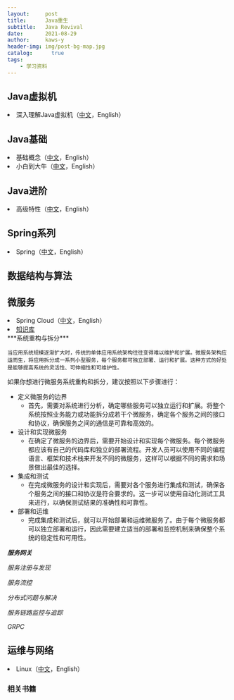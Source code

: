 ```yaml
---
layout:     post
title:      Java重生
subtitle:   Java Revival
date:       2021-08-29
author:     kaws-y
header-img: img/post-bg-map.jpg
catalog: 	  true
tags:
    - 学习资料
---
```


## Java虚拟机
<li>深入理解Java虚拟机（<a href="{{site.baseurl}}/files/深入理解Java虚拟机（第二版-带目录）.pdf">中文</a>，English）</li>

## Java基础
<li>基础概念（<a href="{{site.baseurl}}/files/【高清电子版】Java基础概念.pdf">中文</a>，English）</li>
<li>小白到大牛（<a href="{{site.baseurl}}/files/【高清电子版】Java从小白到大牛精简版.pdf">中文</a>，English）</li>

## Java进阶
<li>高级特性（<a href="{{site.baseurl}}/files/白话机器学习算法.pdf">中文</a>，English）</li>

## Spring系列
<li>Spring（<a href="{{site.baseurl}}/files/白话机器学习算法.pdf">中文</a>，English）</li>

## 数据结构与算法

## 微服务
<li>Spring Cloud（<a href="https://springref.com/projects/spring-cloud">中文</a>，English）</li>
<li><a href="{{site.baseurl}}/2023/05/16/微服务">知识库</a></li>
***系统重构与拆分***

    当应用系统规模逐渐扩大时，传统的单体应用系统架构往往变得难以维护和扩展。微服务架构应运而生，将应用拆分成一系列小型服务，每个服务都可独立部署、运行和扩展。这种方式的好处是能够提高系统的灵活性、可伸缩性和可维护性。

如果你想进行微服务系统重构和拆分，建议按照以下步骤进行：
+ 定义微服务的边界
  + 首先，需要对系统进行分析，确定哪些服务可以独立运行和扩展。将整个系统按照业务能力或功能拆分成若干个微服务，确定各个服务之间的接口和协议，确保服务之间的通信是可靠和高效的。
+ 设计和实现微服务
  + 在确定了微服务的边界后，需要开始设计和实现每个微服务。每个微服务都应该有自己的代码库和独立的部署流程。开发人员可以使用不同的编程语言、框架和技术栈来开发不同的微服务，这样可以根据不同的需求和场景做出最佳的选择。
+ 集成和测试
  + 在完成微服务的设计和实现后，需要对各个服务进行集成和测试，确保各个服务之间的接口和协议是符合要求的。这一步可以使用自动化测试工具来进行，以确保测试结果的准确性和可靠性。
+ 部署和运维
  + 完成集成和测试后，就可以开始部署和运维微服务了。由于每个微服务都可以独立部署和运行，因此需要建立适当的部署和监控机制来确保整个系统的稳定性和可用性。
  


***服务网关***



*服务注册与发现*

*服务流控*

*分布式问题与解决*

*服务链路监控与追踪*

*GRPC*

    



## 运维与网络
<li>Linux（<a href="{{site.baseurl}}/files/白话机器学习算法.pdf">中文</a>，English）</li>



### 相关书籍



